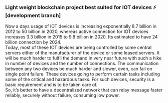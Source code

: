 ### Light weight blockchain project best suited for IOT devices ⚡ [development branch]
Now a days usage of IOT devices is increasing exponentially 8.7 billion in 2012 to 50 billion in 2020, whereas active connection for IOT devices increases 3.3 billion in 2015 to 9.8 billion in 2020. Its estimated to have 24 billion connection by 2024.  
Today, most of these IOT devices are being controlled by some central servers either of the manufacturer of the device or some leased servers. It will be much harder to fulfil the demand in very near future with such a hike in number of devices and the number of connections. The communication between any two devices be much harder and slower, even, can fail on single point failure.  These devices going to perform certain tasks including some of the critical and hazardous tasks. For such devices, security is a basic requirement and is to be taken care of.  
So, it’s better to have a decentralized network that can relay message faster reliably, securely without failure, consuming low power. 
<!--
**LiveChain/LiveChain** is a ✨ _special_ ✨ repository because its `README.md` (this file) appears on your GitHub profile.

Here are some ideas to get you started:

- 🔭 I’m currently working on ...
- 🌱 I’m currently learning ...
- 👯 I’m looking to collaborate on ...
- 🤔 I’m looking for help with ...
- 💬 Ask me about ...
- 📫 How to reach me: ...
- 😄 Pronouns: ...
- ⚡ Fun fact: ...
-->
